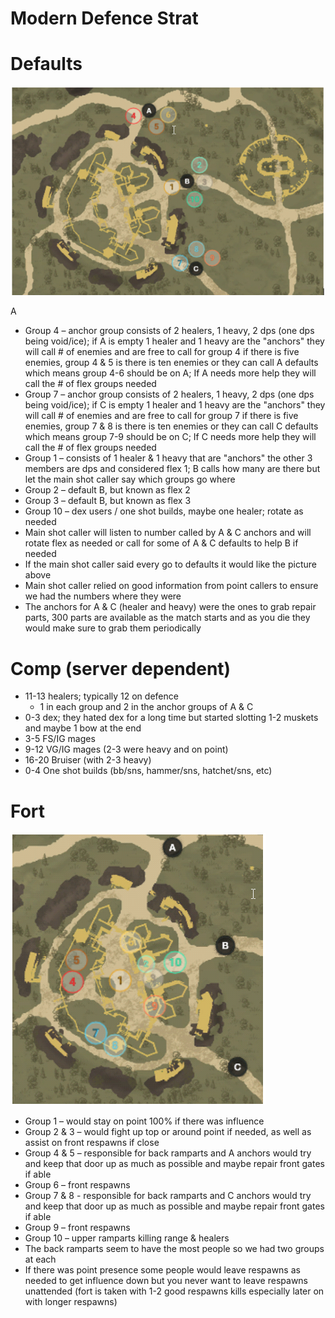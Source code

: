 # Modern Defence Strat

# Defaults

![](wordpad_PzTtLK5BPb.png)

A

- Group 4 – anchor group consists of 2 healers, 1 heavy, 2 dps (one dps being void/ice); if A is empty 1 healer and 1 heavy are the &quot;anchors&quot; they will call # of enemies and are free to call for group 4 if there is five enemies, group 4 &amp; 5 is there is ten enemies or they can call A defaults which means group 4-6 should be on A; If A needs more help they will call the # of flex groups needed
- Group 7 – anchor group consists of 2 healers, 1 heavy, 2 dps (one dps being void/ice); if C is empty 1 healer and 1 heavy are the &quot;anchors&quot; they will call # of enemies and are free to call for group 7 if there is five enemies, group 7 &amp; 8 is there is ten enemies or they can call C defaults which means group 7-9 should be on C; If C needs more help they will call the # of flex groups needed
- Group 1 – consists of 1 healer &amp; 1 heavy that are &quot;anchors&quot; the other 3 members are dps and considered flex 1; B calls how many are there but let the main shot caller say which groups go where
- Group 2 – default B, but known as flex 2
- Group 3 – default B, but known as flex 3
- Group 10 – dex users / one shot builds, maybe one healer; rotate as needed
- Main shot caller will listen to number called by A &amp; C anchors and will rotate flex as needed or call for some of A &amp; C defaults to help B if needed
- If the main shot caller said every go to defaults it would like the picture above
- Main shot caller relied on good information from point callers to ensure we had the numbers where they were
- The anchors for A &amp; C (healer and heavy) were the ones to grab repair parts, 300 parts are available as the match starts and as you die they would make sure to grab them periodically

# Comp (server dependent)

- 11-13 healers; typically 12 on defence
  - 1 in each group and 2 in the anchor groups of A &amp; C
- 0-3 dex; they hated dex for a long time but started slotting 1-2 muskets and maybe 1 bow at the end
- 3-5 FS/IG mages
- 9-12 VG/IG mages (2-3 were heavy and on point)
- 16-20 Bruiser (with 2-3 heavy)
- 0-4 One shot builds (bb/sns, hammer/sns, hatchet/sns, etc)

# Fort

![](wordpad_gMX29opIfV.png)

- Group 1 – would stay on point 100% if there was influence
- Group 2 &amp; 3 – would fight up top or around point if needed, as well as assist on front respawns if close
- Group 4 &amp; 5 – responsible for back ramparts and A anchors would try and keep that door up as much as possible and maybe repair front gates if able
- Group 6 – front respawns
- Group 7 &amp; 8 - responsible for back ramparts and C anchors would try and keep that door up as much as possible and maybe repair front gates if able
- Group 9 – front respawns
- Group 10 – upper ramparts killing range &amp; healers
- The back ramparts seem to have the most people so we had two groups at each
- If there was point presence some people would leave respawns as needed to get influence down but you never want to leave respawns unattended (fort is taken with 1-2 good respawns kills especially later on with longer respawns)
